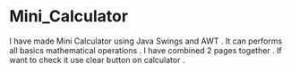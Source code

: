 # Mini_Calculator
I have made Mini Calculator using Java Swings and AWT . It can performs all basics mathematical operations . I have combined 2 pages together . If want to check it use clear button on calculator .
